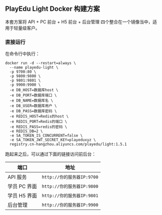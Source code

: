 ## PlayEdu Light Docker 构建方案

本套方案将 API + PC 前台 + H5 前台 + 后台管理 四个整合在一个镜像当中，适用于轻量级客户。

### 直接运行

在命令行中执行：

```
docker run -d --restart=always \
  --name playedu-light \
  -p 9700:80 \
  -p 9800:9800 \
  -p 9801:9801 \
  -p 9900:9900 \
  -e DB_HOST=数据库host \
  -e DB_PORT=数据库端口 \
  -e DB_NAME=数据库名 \
  -e DB_USER=数据库用户 \
  -e DB_PASS=数据库密码 \
  -e REDIS_HOST=Redis的host \
  -e REDIS_PORT=Redis的端口 \
  -e REDIS_PASS=redis的密码 \
  -e REDIS_DB=2 \
  -e SA_TOKEN_IS_CONCURRENT=false \
  -e SA_TOKEN_JWT_SECRET_KEY=playeduxyz \
  registry.cn-hangzhou.aliyuncs.com/playedu/light:1.5.1
```

跑起来之后，可以通过下面的链接访问前后台：

| 端口         | 地址                       |
| ------------ | -------------------------- |
| API 服务     | `http://你的服务器IP:9700` |
| 学员 PC 界面 | `http://你的服务器IP:9800` |
| 学员 H5 界面 | `http://你的服务器IP:9801` |
| 后台管理     | `http://你的服务器IP:9900` |
